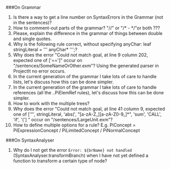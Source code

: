 ###On Grammar
1. Is there a way to get a line number on SyntaxErrors in the Grammar (not in the sentences)?
2. How to comment-out parts of the grammar?  "//" or "/* - */"or both ???
3. Please, explain the difference in the grammar of things between double and single quotes.
4. Why is the following rule correct, without specifying anyChar:
   leaf stringLiteral       = ''' anyChar* ''';?
5. Why does the error "Could not match goal, at line 9 column 202, expected one of ['==']" occur on 
   "/sentences/SomeNameOrOther.exm"? Using the generated parser in ProjectIt no error occurs.
6. In the current generation of the grammar I take lots of care to handle lists, 
   let's discuss how this can be done simpler.
7. In the current generation of the grammar I take lots of care to handle references (all the ..PiElemRef rules), 
   let's discuss how this can be done simpler.
8. How to work with the multiple trees? 
9. Why does the error "Could not match goal, at line 41 column 9, expected one of ['"', stringLiteral, 'abs(', "[a-zA-Z_][a-zA-Z0-9_]*", 'sum', 'CALL', 'if', '(']
       " occur on "/sentences/LargeUnit.exm"?
10. How to define multiple options for a rule?
E.g.
    PiConcept = PiExpressionConcept 
    / PiLimitedConcept
    / PiNormalConcept

###On SyntaxAnalyser
1. Why do I not get the error `Error: ${brName} not handled` (SyntaxAnalyser.transformBranch) when I have not
   yet defined a function to transform a certain type of node?


